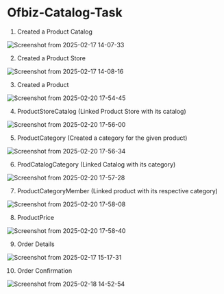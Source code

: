 # Ofbiz-Catalog-Task

1. Created a Product Catalog

![Screenshot from 2025-02-17 14-07-33](https://github.com/user-attachments/assets/f58af499-495d-4235-8f27-99ff5f3de48a)


2. Created a Product Store

![Screenshot from 2025-02-17 14-08-16](https://github.com/user-attachments/assets/0d647af4-ec89-4db7-960a-ed0fbb916b68)


3. Created a Product

![Screenshot from 2025-02-20 17-54-45](https://github.com/user-attachments/assets/ba721650-9e0e-42bd-bff4-162050354279)


4. ProductStoreCatalog  (Linked Product Store with its catalog)

![Screenshot from 2025-02-20 17-56-00](https://github.com/user-attachments/assets/3ff8e357-be47-43e7-b8e9-cfd9c01e0744)


5. ProductCategory (Created a category for the given product)

![Screenshot from 2025-02-20 17-56-34](https://github.com/user-attachments/assets/6e56b6f7-886c-44ce-9342-e8d4b8a4c3a8)


6. ProdCatalogCategory (Linked Catalog with its category)

![Screenshot from 2025-02-20 17-57-28](https://github.com/user-attachments/assets/d06d891a-efdf-4750-9007-40482f895d5f)


7. ProductCategoryMember (Linked product with its respective category)

![Screenshot from 2025-02-20 17-58-08](https://github.com/user-attachments/assets/94f6feb4-3753-4108-8838-0ae9879a7386)


8. ProductPrice

![Screenshot from 2025-02-20 17-58-40](https://github.com/user-attachments/assets/77665cfd-5664-432c-b976-7e0d6973fdcd)


9. Order Details

![Screenshot from 2025-02-17 15-17-31](https://github.com/user-attachments/assets/891db0cb-4a87-4e5d-a8e3-c6cdc138b722)


10. Order Confirmation

![Screenshot from 2025-02-18 14-52-54](https://github.com/user-attachments/assets/692c3797-b70f-4a91-b532-c17938253622)











